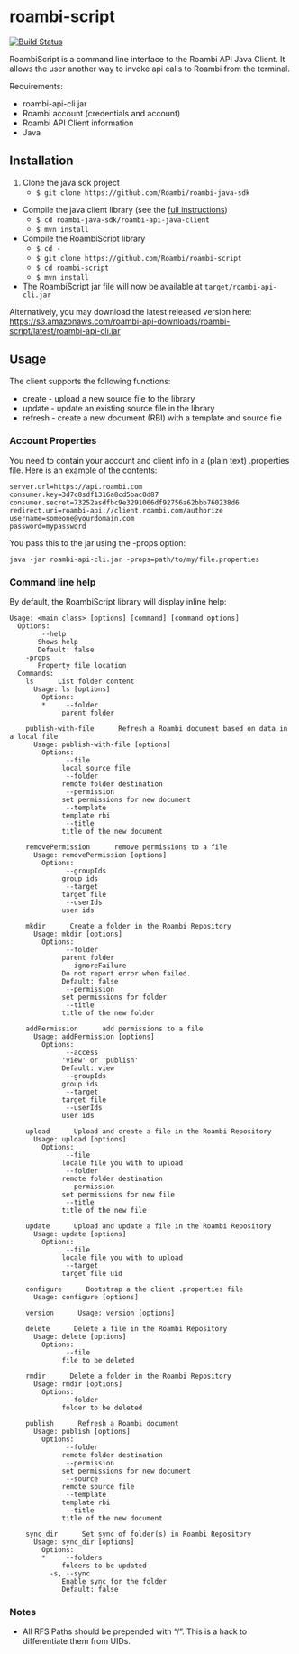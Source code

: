 roambi-script
=============

[![Build Status](https://api.travis-ci.org/Roambi/roambi-script.png)](https://api.travis-ci.org/Roambi/roambi-script)

RoambiScript is a command line interface to the Roambi API Java Client.  It allows the user another way to invoke api calls to Roambi from the terminal.

Requirements:
* roambi-api-cli.jar
* Roambi account (credentials and account)
* Roambi API Client information
* Java

## Installation
1. Clone the java sdk project
	* `$ git clone https://github.com/Roambi/roambi-java-sdk`
* Compile the java client library (see the [full instructions](https://github.com/Roambi/roambi-java-sdk))
	* `$ cd roambi-java-sdk/roambi-api-java-client`
	* `$ mvn install`
* Compile the RoambiScript library
	* `$ cd -`
	* `$ git clone https://github.com/Roambi/roambi-script`
	* `$ cd roambi-script`
	* `$ mvn install`
* The RoambiScript jar file will now be available at `target/roambi-api-cli.jar`

Alternatively, you may download the latest released version here:
https://s3.amazonaws.com/roambi-api-downloads/roambi-script/latest/roambi-api-cli.jar

## Usage

The client supports the following functions:

* create - upload a new source file to the library
* update - update an existing source file in the library
* refresh - create a new document (RBI) with a template and source file


### Account Properties

You need to contain your account and client info in a (plain text) .properties file.  Here is an example of the contents:

```
server.url=https://api.roambi.com
consumer.key=3d7c8sdf1316a8cd5bac0d87
consumer.secret=73252asdfbc9e3291066df92756a62bbb760238d6
redirect.uri=roambi-api://client.roambi.com/authorize
username=someone@yourdomain.com
password=mypassword
```

You pass this to the jar using the -props option:

`java -jar roambi-api-cli.jar -props=path/to/my/file.properties`

### Command line help

By default, the RoambiScript library will display inline help:

```
Usage: <main class> [options] [command] [command options]
  Options:
        --help
       Shows help
       Default: false
    -props
       Property file location
  Commands:
    ls      List folder content
      Usage: ls [options]
        Options:
        *     --folder
             parent folder

    publish-with-file      Refresh a Roambi document based on data in a local file
      Usage: publish-with-file [options]
        Options:
              --file
             local source file
              --folder
             remote folder destination
              --permission
             set permissions for new document
              --template
             template rbi
              --title
             title of the new document

    removePermission      remove permissions to a file
      Usage: removePermission [options]
        Options:
              --groupIds
             group ids
              --target
             target file
              --userIds
             user ids

    mkdir      Create a folder in the Roambi Repository
      Usage: mkdir [options]
        Options:
              --folder
             parent folder
              --ignoreFailure
             Do not report error when failed.
             Default: false
              --permission
             set permissions for folder
              --title
             title of the new folder

    addPermission      add permissions to a file
      Usage: addPermission [options]
        Options:
              --access
             'view' or 'publish'
             Default: view
              --groupIds
             group ids
              --target
             target file
              --userIds
             user ids

    upload      Upload and create a file in the Roambi Repository
      Usage: upload [options]
        Options:
              --file
             locale file you with to upload
              --folder
             remote folder destination
              --permission
             set permissions for new file
              --title
             title of the new file

    update      Upload and update a file in the Roambi Repository
      Usage: update [options]
        Options:
              --file
             locale file you with to upload
              --target
             target file uid

    configure      Bootstrap a the client .properties file
      Usage: configure [options]

    version      Usage: version [options]

    delete      Delete a file in the Roambi Repository
      Usage: delete [options]
        Options:
              --file
             file to be deleted

    rmdir      Delete a folder in the Roambi Repository
      Usage: rmdir [options]
        Options:
              --folder
             folder to be deleted

    publish      Refresh a Roambi document
      Usage: publish [options]
        Options:
              --folder
             remote folder destination
              --permission
             set permissions for new document
              --source
             remote source file
              --template
             template rbi
              --title
             title of the new document

    sync_dir      Set sync of folder(s) in Roambi Repository
      Usage: sync_dir [options]
        Options:
        *     --folders
             folders to be updated
          -s, --sync
             Enable sync for the folder
             Default: false
```

### Notes
* All RFS Paths should be prepended with “/”.  This is a hack to differentiate them from UIDs.
